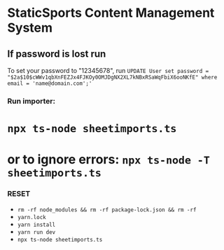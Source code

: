 # StaticSports Content Management System

## If password is lost run

To set your password to "12345678", run `UPDATE User set password = "$2a$10$cWWv1qbXnFEZJx4FJKOy0OMJDgNX2XL7kNBxRSaWqFbiX6ooNKfE" where email = 'name@domain.com';'`


### Run importer:

# `npx ts-node sheetimports.ts`
# or to ignore errors: `npx ts-node -T sheetimports.ts`


### RESET
- `rm -rf node_modules && rm -rf package-lock.json && rm -rf`
- `yarn.lock`
- `yarn install`
- `yarn run dev`
- `npx ts-node sheetimports.ts`

